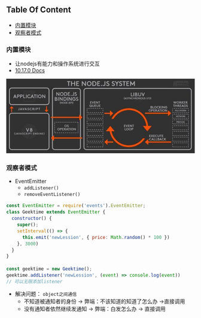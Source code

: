 <!-- START doctoc generated TOC please keep comment here to allow auto update -->
<!-- DON'T EDIT THIS SECTION, INSTEAD RE-RUN doctoc TO UPDATE -->
## Table Of Content

- [内置模块](#%E5%86%85%E7%BD%AE%E6%A8%A1%E5%9D%97)
- [观察者模式](#%E8%A7%82%E5%AF%9F%E8%80%85%E6%A8%A1%E5%BC%8F)

<!-- END doctoc generated TOC please keep comment here to allow auto update -->

### 内置模块
- 让nodejs有能力和操作系统进行交互
- [10.17.0 Docs](https://nodejs.org/docs/latest-v10.x/api/)

<div style="text-align:center; margin:auto"><img src="img/2019-11-09-17-38-52.png"></div>

### 观察者模式
- EventEmitter
  - `addListener()`
  - `removeEventListener()`
```javascript
const EventEmitter = require('events').EventEmitter;
class Geektime extends EventEmitter {
  constructor() {
    super();
    setInterval(() => {
      this.emit('newLession', { price: Math.random() * 100 })
    }, 3000)
  }
}

const geektime = new Geektime();
geektime.addListener('newLession', (event) => console.log(event))
// 可以无限添加listener
```
- 解决问题： `object之间通信`
  - 不知道被通知者的身份 -> 弊端：不该知道的知道了怎么办 ->直接调用
  - 没有通知者依然继续发通知 -> 弊端：白发怎么办 -> 直接调用